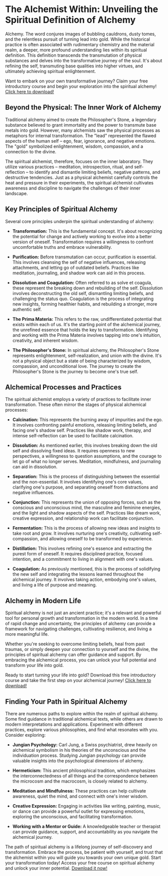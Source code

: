 # The Alchemist Within: Unveiling the Spiritual Definition of Alchemy

Alchemy. The word conjures images of bubbling cauldrons, dusty tomes, and the relentless pursuit of turning lead into gold. While the historical practice is often associated with rudimentary chemistry and the material realm, a deeper, more profound understanding lies within its spiritual definition. This definition transcends the transmutation of physical substances and delves into the transformative journey of the soul. It's about refining the self, transmuting base qualities into higher virtues, and ultimately achieving spiritual enlightenment.

Want to embark on your own transformative journey? Claim your free introductory course and begin your exploration into the spiritual alchemy! [Click here to download!](https://udemywork.com/alchemist-definition-spiritual)

## Beyond the Physical: The Inner Work of Alchemy

Traditional alchemy aimed to create the Philosopher's Stone, a legendary substance believed to grant immortality and the power to transmute base metals into gold. However, many alchemists saw the physical processes as metaphors for internal transformation. The "lead" represented the flawed aspects of the human self – ego, fear, ignorance, and negative emotions. The "gold" symbolized enlightenment, wisdom, compassion, and a connection to the divine.

The spiritual alchemist, therefore, focuses on the inner laboratory. They utilize various practices – meditation, introspection, ritual, and self-reflection – to identify and dismantle limiting beliefs, negative patterns, and destructive tendencies. Just as a physical alchemist carefully controls the heat and pressure in their experiments, the spiritual alchemist cultivates awareness and discipline to navigate the challenges of their inner landscape.

## Key Principles of Spiritual Alchemy

Several core principles underpin the spiritual understanding of alchemy:

*   **Transformation:** This is the fundamental concept. It's about recognizing the potential for change and actively working to evolve into a better version of oneself. Transformation requires a willingness to confront uncomfortable truths and embrace vulnerability.

*   **Purification:** Before transmutation can occur, purification is essential. This involves cleansing the self of negative influences, releasing attachments, and letting go of outdated beliefs. Practices like meditation, journaling, and shadow work can aid in this process.

*   **Dissolution and Coagulation:** Often referred to as solve et coagula, these represent the breaking down and rebuilding of the self. Dissolution involves deconstructing the old self, dismantling limiting beliefs, and challenging the status quo. Coagulation is the process of integrating new insights, forming healthier habits, and rebuilding a stronger, more authentic self.

*   **The Prima Materia:** This refers to the raw, undifferentiated potential that exists within each of us. It's the starting point of the alchemical journey, the unrefined essence that holds the key to transformation. Identifying and working with the Prima Materia involves tapping into one's intuition, creativity, and inherent wisdom.

*   **The Philosopher's Stone:** In spiritual alchemy, the Philosopher's Stone represents enlightenment, self-realization, and union with the divine. It's not a physical object but a state of being characterized by wisdom, compassion, and unconditional love. The journey to create the Philosopher's Stone is the journey to become one's true self.

## Alchemical Processes and Practices

The spiritual alchemist employs a variety of practices to facilitate inner transformation. These often mirror the stages of physical alchemical processes:

*   **Calcination:** This represents the burning away of impurities and the ego. It involves confronting painful emotions, releasing limiting beliefs, and facing one's shadow self. Practices like shadow work, therapy, and intense self-reflection can be used to facilitate calcination.

*   **Dissolution:** As mentioned earlier, this involves breaking down the old self and dissolving fixed ideas. It requires openness to new perspectives, a willingness to question assumptions, and the courage to let go of what no longer serves. Meditation, mindfulness, and journaling can aid in dissolution.

*   **Separation:** This is the process of distinguishing between the essential and the non-essential. It involves identifying one's core values, clarifying one's purpose, and separating oneself from distractions and negative influences.

*   **Conjunction:** This represents the union of opposing forces, such as the conscious and unconscious mind, the masculine and feminine energies, and the light and shadow aspects of the self. Practices like dream work, creative expression, and relationship work can facilitate conjunction.

*   **Fermentation:** This is the process of allowing new ideas and insights to take root and grow. It involves nurturing one's creativity, cultivating self-compassion, and allowing oneself to be transformed by experience.

*   **Distillation:** This involves refining one's essence and extracting the purest form of oneself. It requires disciplined practice, focused intention, and a commitment to living in alignment with one's values.

*   **Coagulation:** As previously mentioned, this is the process of solidifying the new self and integrating the lessons learned throughout the alchemical journey. It involves taking action, embodying one's values, and living a life of purpose and meaning.

## Alchemy in Modern Life

Spiritual alchemy is not just an ancient practice; it's a relevant and powerful tool for personal growth and transformation in the modern world. In a time of rapid change and uncertainty, the principles of alchemy can provide a framework for navigating challenges, cultivating resilience, and living a more meaningful life.

Whether you're seeking to overcome limiting beliefs, heal from past traumas, or simply deepen your connection to yourself and the divine, the principles of spiritual alchemy can offer guidance and support.  By embracing the alchemical process, you can unlock your full potential and transform your life into gold.

Ready to start turning your life into gold? Download this free introductory course and take the first step on your alchemical journey! [Click here to download!](https://udemywork.com/alchemist-definition-spiritual)

## Finding Your Path in Spiritual Alchemy

There are numerous paths to explore within the realm of spiritual alchemy. Some find guidance in traditional alchemical texts, while others are drawn to modern interpretations and applications. Experiment with different practices, explore various philosophies, and find what resonates with you. Consider exploring:

*   **Jungian Psychology:** Carl Jung, a Swiss psychiatrist, drew heavily on alchemical symbolism in his theories of the unconscious and the individuation process. Studying Jungian psychology can provide valuable insights into the psychological dimensions of alchemy.

*   **Hermeticism:** This ancient philosophical tradition, which emphasizes the interconnectedness of all things and the correspondence between the microcosm and the macrocosm, is closely related to alchemy.

*   **Meditation and Mindfulness:** These practices can help cultivate awareness, quiet the mind, and connect with one's inner wisdom.

*   **Creative Expression:** Engaging in activities like writing, painting, music, or dance can provide a powerful outlet for expressing emotions, exploring the unconscious, and facilitating transformation.

*   **Working with a Mentor or Guide:** A knowledgeable teacher or therapist can provide guidance, support, and accountability as you navigate the alchemical journey.

The path of spiritual alchemy is a lifelong journey of self-discovery and transformation. Embrace the process, be patient with yourself, and trust that the alchemist within you will guide you towards your own unique gold.
Start your transformation today! Access your free course on spiritual alchemy and unlock your inner potential. [Download it now!](https://udemywork.com/alchemist-definition-spiritual)

